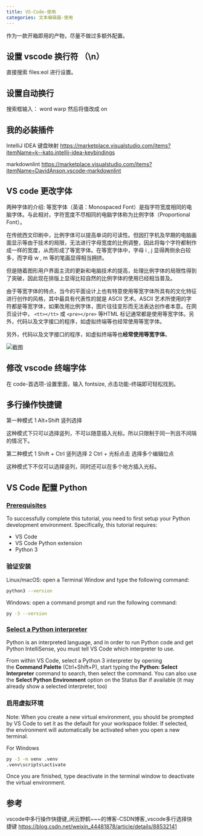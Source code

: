 ```yaml
---
title: VS-Code-使用
categories: 文本编辑器-使用
---
```


作为一款开箱即用的产物，尽量不做过多额外配置。

## 设置 vscode 换行符 （\n）

直接搜索 files:eol 进行设置。

## 设置自动换行

搜索框输入： word warp 然后将值改成 on

## 我的必装插件

IntelliJ IDEA 键盘映射
<https://marketplace.visualstudio.com/items?itemName=k--kato.intellij-idea-keybindings>

markdownlint
<https://marketplace.visualstudio.com/items?itemName=DavidAnson.vscode-markdownlint>

## VS code 更改字体

两种字体的介绍:
等宽字体（英语：Monospaced Font）是指字符宽度相同的电脑字体。与此相对，字符宽度不尽相同的电脑字体称为比例字体（Proportional Font）。

在传统西文印刷中，比例字体可以提高单词的可读性。但因打字机及早期的电脑画面显示等由于技术的局限，无法进行字母宽度的比例调整，因此将每个字符都制作成一样的宽度，从而形成了等宽字体。在等宽字体中，字母 i , j 显得两侧余白较多，而字母 w , m 等的笔画显得相当拥挤。

但是随着图形用户界面主流的更新和电脑技术的提高，处理比例字体的局限性得到了突破，因此现在排版上显得比较自然的比例字体的使用已经相当普及。

由于等宽字体的特点，当今的平面设计上也有特意使用等宽字体所具有的文化特征进行创作的风格，其中最具有代表性的就是 ASCII 艺术。ASCII 艺术所使用的字符都是等宽字体，如果改用比例字体，图片往往变形而无法表达创作者本意。在网页设计中， `<tt></tt>` 或 `<pre></pre>` 等HTML 标记通常都是使用等宽字体。另外，代码以及文字接口的程序，如虚拟终端等也经常使用等宽字体。

另外，代码以及文字接口的程序，如虚拟终端等也**经常使用等宽字体**。

![截图](http://likai.test.upcdn.net/%E6%96%87%E6%9C%AC%E7%BC%96%E8%BE%91%E5%99%A8-%E4%BD%BF%E7%94%A8/VS-Code-%E4%BD%BF%E7%94%A8/1.png)

## 修改 vscode 终端字体

在 code-首选项-设置里面，输入 fontsize, 点击功能-终端即可轻松找到。

## 多行操作快捷键

第一种模式
1 Alt+Shift  竖列选择

这种模式下只可以选择竖列，不可以随意插入光标。所以只限制于同一列且不间隔的情况下。

第二种模式
1 Shift + Ctrl 竖列选择
2 Ctrl + 光标点击 选择多个编辑位点

这种模式下不仅可以选择竖列，同时还可以在多个地方插入光标。

## VS Code 配置 Python

### [Prerequisites](https://code.visualstudio.com/docs/python/python-tutorial#_prerequisites)

To successfully complete this tutorial, you need to first setup your Python development environment. Specifically, this tutorial requires:

* VS Code
* VS Code Python extension
* Python 3

### 验证安装

Linux/macOS: open a Terminal Window and type the following command:

```sh
python3 --version
```

Windows: open a command prompt and run the following command:

```sh
py -3 --version
```

### [Select a Python interpreter](https://code.visualstudio.com/docs/python/python-tutorial#_select-a-python-interpreter)

Python is an interpreted language, and in order to run Python code and get Python IntelliSense, you must tell VS Code which interpreter to use.

From within VS Code, select a Python 3 interpreter by opening the **Command Palette** (Ctrl+Shift+P), start typing the **Python: Select Interpreter** command to search, then select the command. You can also use the **Select Python Environment** option on the Status Bar if available (it may already show a selected interpreter, too)

### 启用虚拟环境

Note: When you create a new virtual environment, you should be prompted by VS Code to set it as the default for your workspace folder. If selected, the environment will automatically be activated when you open a new terminal.

For Windows

```sh
py -3 -m venv .venv
.venv\scripts\activate
```

Once you are finished, type deactivate in the terminal window to deactivate the virtual environment.

## 参考

vscode中多行操作快捷键_闲云野鹤~~~的博客-CSDN博客_vscode多行选择快捷键
<https://blog.csdn.net/weixin_44481878/article/details/88532141>
